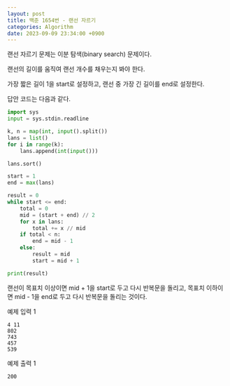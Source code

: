 ```yaml
---
layout: post
title: 백준 1654번 - 랜선 자르기
categories: Algorithm
date: 2023-09-09 23:34:00 +0900
---
```

랜선 자르기 문제는 이분 탐색(binary search) 문제이다.

랜선의 길이를 움직여 랜선 개수를 채우는지 봐야 한다.

가장 짧은 길이 1을 start로 설정하고, 랜선 중 가장 긴 길이를 end로 설정한다.

답안 코드는 다음과 같다.

```python
import sys
input = sys.stdin.readline

k, n = map(int, input().split())
lans = list()
for i in range(k):
    lans.append(int(input()))

lans.sort()

start = 1
end = max(lans)

result = 0
while start <= end:
    total = 0
    mid = (start + end) // 2
    for x in lans:
        total += x // mid
    if total < n:
        end = mid - 1
    else:
        result = mid
        start = mid + 1

print(result)
```

랜선이 목표치 이상이면 mid + 1을 start로 두고 다시 반복문을 돌리고, 목표치 이하이면 mid - 1을 end로 두고 다시 반복문을 돌리는 것이다.

예제 입력 1

```
4 11
802
743
457
539
```

예제 출력 1

```
200
```
